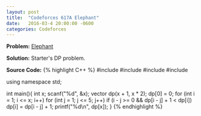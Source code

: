 ```yaml
---
layout: post
title:  "Codeforces 617A Elephant"
date:   2016-03-4 20:00:00 -0600
categories: Codeforces
---
```


**Problem:** [Elephant]

**Solution:**
Starter's DP problem.

**Source Code:**
{% highlight C++ %}
#include <iostream>
#include <cstdio>
#include <algorithm>
#include <vector>

using namespace std;

int main(){
    int x;
    scanf("%d", &x);
    vector<int> dp(x + 1, x * 2);
    dp[0] = 0;
    for (int i = 1; i <= x; i++)
        for (int j = 1; j <= 5; j++)
            if (i - j >= 0 && dp[i - j] + 1 < dp[i])
                dp[i] = dp[i - j] + 1;
    printf("%d\n", dp[x]);
}
{% endhighlight %}

[Elephant]: http://codeforces.com/problemset/problem/617/A
